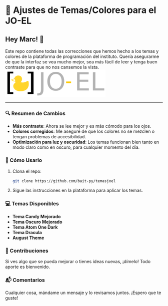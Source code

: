 # 🎨 Ajustes de Temas/Colores para el JO-EL

## Hey Marc! 👋

Este repo contiene todas las correcciones que hemos hecho a los temas y colores de la plataforma de programación del instituto. Quería asegurarme de que la interfaz se vea mucho mejor, sea más fácil de leer y tenga buen contraste para que no nos cansemos la vista.
![Logo JOEL](images/joel.svg)

---
### 🔍 Resumen de Cambios

- **Más contraste**: Ahora se lee mejor y es más cómodo para los ojos.
- **Colores corregidos**: Me aseguré de que los colores no se mezclen o tengan problemas de accesibilidad.
- **Optimización para luz y oscuridad**: Los temas funcionan bien tanto en modo claro como en oscuro, para cualquier momento del día.

### 🚀 Cómo Usarlo

1. Clona el repo:
   ```bash
   git clone https://github.com/bait-py/temasjoel
   ```

2. Sigue las instrucciones en la plataforma para aplicar los temas.

### 💻 Temas Disponibles

- **Tema Candy Mejorado**
- **Tema Oscuro Mejorado**
- **Tema Atom One Dark**
- **Tema Dracula**
- **August Theme**

### 🤝 Contribuciones

Si ves algo que se pueda mejorar o tienes ideas nuevas, ¡dímelo! Todo aporte es bienvenido.

### 📬 Comentarios

Cualquier cosa, mándame un mensaje y lo revisamos juntos. ¡Espero que te guste!
